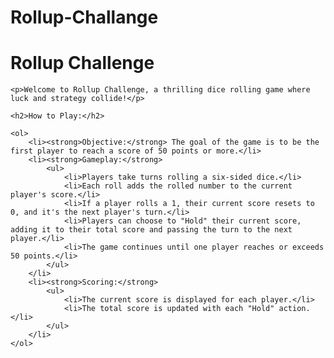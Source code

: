 # Rollup-Challange
  <h1>Rollup Challenge</h1>

    <p>Welcome to Rollup Challenge, a thrilling dice rolling game where luck and strategy collide!</p>

    <h2>How to Play:</h2>

    <ol>
        <li><strong>Objective:</strong> The goal of the game is to be the first player to reach a score of 50 points or more.</li>
        <li><strong>Gameplay:</strong>
            <ul>
                <li>Players take turns rolling a six-sided dice.</li>
                <li>Each roll adds the rolled number to the current player's score.</li>
                <li>If a player rolls a 1, their current score resets to 0, and it's the next player's turn.</li>
                <li>Players can choose to "Hold" their current score, adding it to their total score and passing the turn to the next player.</li>
                <li>The game continues until one player reaches or exceeds 50 points.</li>
            </ul>
        </li>
        <li><strong>Scoring:</strong>
            <ul>
                <li>The current score is displayed for each player.</li>
                <li>The total score is updated with each "Hold" action.</li>
            </ul>
        </li>
    </ol>
